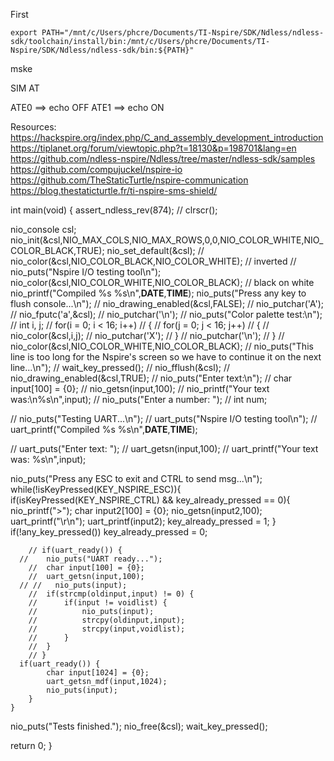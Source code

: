 First
```
export PATH="/mnt/c/Users/phcre/Documents/TI-Nspire/SDK/Ndless/ndless-sdk/toolchain/install/bin:/mnt/c/Users/phcre/Documents/TI-Nspire/SDK/Ndless/ndless-sdk/bin:${PATH}"
```
mske

SIM AT

ATE0 ==> echo OFF
ATE1 ==> echo ON


Resources:
https://hackspire.org/index.php/C_and_assembly_development_introduction
https://tiplanet.org/forum/viewtopic.php?t=18130&p=198701&lang=en
https://github.com/ndless-nspire/Ndless/tree/master/ndless-sdk/samples
https://github.com/compujuckel/nspire-io
https://github.com/TheStaticTurtle/nspire-communication
https://blog.thestaticturtle.fr/ti-nspire-sms-shield/



int main(void)
{
   assert_ndless_rev(874);
   // clrscr();
   
   nio_console csl;
   nio_init(&csl,NIO_MAX_COLS,NIO_MAX_ROWS,0,0,NIO_COLOR_WHITE,NIO_COLOR_BLACK,TRUE);
   nio_set_default(&csl);
   // nio_color(&csl,NIO_COLOR_BLACK,NIO_COLOR_WHITE); // inverted
   // nio_puts("Nspire I/O testing tool\n");
   nio_color(&csl,NIO_COLOR_WHITE,NIO_COLOR_BLACK); // black on white
   nio_printf("Compiled %s %s\n",__DATE__,__TIME__);
   nio_puts("Press any key to flush console...\n");
   // nio_drawing_enabled(&csl,FALSE);
   // nio_putchar('A');
   // nio_fputc('a',&csl);
   // nio_putchar('\n');
   // nio_puts("Color palette test:\n");
   // int i, j;
   // for(i = 0; i < 16; i++)
   // {
   //    for(j = 0; j < 16; j++)
   //    {
   //       nio_color(&csl,i,j);
   //       nio_putchar('X');
   //    }
   //    nio_putchar('\n');
   // }
   // nio_color(&csl,NIO_COLOR_WHITE,NIO_COLOR_BLACK);
   // nio_puts("This line is too long for the Nspire's screen so we have to continue it on the next line...\n");
   // wait_key_pressed();
   // nio_fflush(&csl);
   // nio_drawing_enabled(&csl,TRUE);
   // nio_puts("Enter text:\n");
   // char input[100] = {0};
   // nio_getsn(input,100);
   // nio_printf("Your text was:\n%s\n",input);
//    nio_puts("Enter a number: ");
//    int num;



   // nio_puts("Testing UART...\n");
   // uart_puts("Nspire I/O testing tool\n");
   // uart_printf("Compiled %s %s\n",__DATE__,__TIME__);
   
   // uart_puts("Enter text: ");
   // uart_getsn(input,100);
   // uart_printf("Your text was: %s\n",input);
   

   

   nio_puts("Press any ESC to exit and CTRL to send msg...\n");
	while(!isKeyPressed(KEY_NSPIRE_ESC)){
		if(isKeyPressed(KEY_NSPIRE_CTRL) && key_already_pressed == 0){
			nio_printf(">");
			char input2[100] = {0};
			nio_getsn(input2,100);
			uart_printf("\r\n");
			uart_printf(input2);
			key_already_pressed = 1;
		}
		if(!any_key_pressed())
			key_already_pressed = 0;

		// if(uart_ready()) {
      //    nio_puts("UART ready...");
		// 	char input[100] = {0};
		// 	uart_getsn(input,100);
      // //   nio_puts(input);
		// 	if(strcmp(oldinput,input) != 0) {
		// 		if(input != voidlist) {
		// 			nio_puts(input);
		// 			strcpy(oldinput,input);
		// 			strcpy(input,voidlist);
		// 		}
		// 	}
		// }
      if(uart_ready()) {
			char input[1024] = {0};
			uart_getsn_mdf(input,1024);
			nio_puts(input);
		}
	}



   nio_puts("Tests finished.");
   nio_free(&csl);
   wait_key_pressed();
   
   return 0;
}